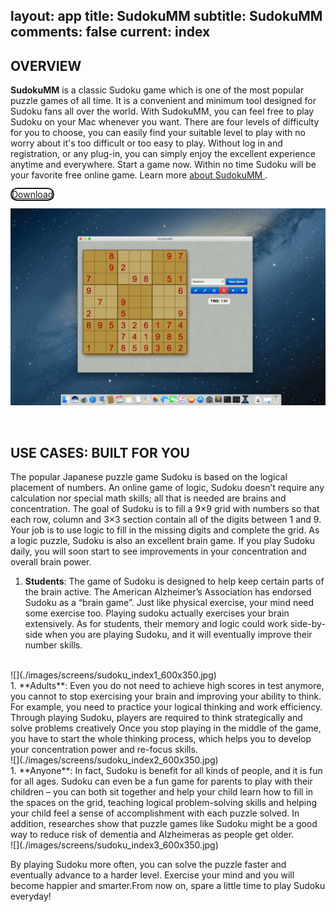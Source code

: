 layout: app
title: SudokuMM 
subtitle: SudokuMM 
comments: false
current: index
---


## OVERVIEW


**SudokuMM** is a classic Sudoku game which is one of the most popular puzzle games of all time. It is a convenient and minimum tool designed for Sudoku fans all over the world. With SudokuMM, you can feel free to play Sudoku on your Mac whenever you want. There are four levels of difficulty for you to choose, you can easily find your suitable level to play with no worry about it's too difficult or too easy to play. Without log in and registration, or any plug-in, you can simply enjoy the excellent experience anytime and everywhere. Start a game now. Within no time Sudoku will be your favorite free online game.
Learn more [about SudokuMM ](./features.html).

<a href="./download.html"><span class="cls-banner-start-link" style="border: 2px solid; border-radius: 25px;"><i class="fa fa-download fa-3x" aria-hidden="true"></i> <span> Download </span></span></a>
<br>


![](./images/screens/sudoku-screen-1440x900.png)

<br>

## USE CASES: BUILT FOR YOU
The popular Japanese puzzle game Sudoku is based on the logical placement of numbers. An online game of logic, Sudoku doesn’t require any calculation nor special math skills; all that is needed are brains and concentration. The goal of Sudoku is to fill a 9×9 grid with numbers so that each row, column and 3×3 section contain all of the digits between 1 and 9. Your job is to use logic to fill in the missing digits and complete the grid. As a logic puzzle, Sudoku is also an excellent brain game. If you play Sudoku daily, you will soon start to see improvements in your concentration and overall brain power. 

1. **Students**: The game of Sudoku is designed to help keep certain parts of the brain active. The American Alzheimer’s Association has endorsed Sudoku as a “brain game”. Just like physical exercise, your mind need some exercise too. Playing sudoku actually exercises your brain extensively. As for students, their memory and logic could work side-by-side when you are playing Sudoku, and it will eventually improve their number skills.
<br>
![](./images/screens/sudoku_index1_600x350.jpg)
<br>
1. **Adults**: Even you do not need to achieve high scores in test anymore, you cannot to stop exercising your brain and improving your ability to think. For example, you need to practice your logical thinking and work efficiency. Through playing Sudoku, players are required to think strategically and solve problems creatively Once you stop playing in the middle of the game, you have to start the whole thinking process, which helps you to develop your concentration power and re-focus skills.  <br>
![](./images/screens/sudoku_index2_600x350.jpg)
<br>
1. **Anyone**: In fact, Sudoku is benefit for all kinds of people, and it is fun for all ages.  Sudoku can  even be a fun game for parents to play with their children – you can  both sit together and help your child learn how to fill in the spaces on  the grid, teaching logical problem-solving skills and helping your  child feel a sense of accomplishment with each puzzle solved. In addition, researches show that puzzle games like Sudoku might be a good way to reduce risk of dementia and Alzheimeras as people get older. 
<br>
![](./images/screens/sudoku_index3_600x350.jpg)
<br>

By playing Sudoku more often, you can solve the puzzle faster and eventually advance to a harder level. Exercise your mind and you will become happier and smarter.From now on, spare a little time to play Sudoku everyday!